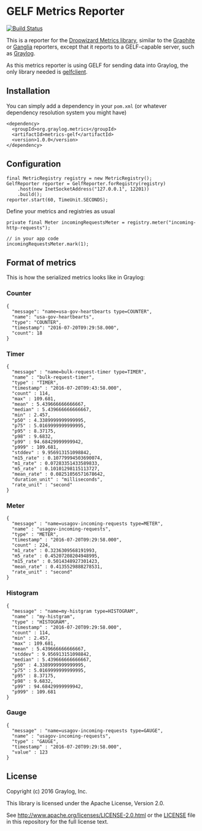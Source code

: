 # GELF Metrics Reporter

[![Build Status](https://travis-ci.org/Graylog2/metrics-gelf.svg?branch=master)](https://travis-ci.org/Graylog2/metrics-gelf)

This is a reporter for the [Dropwizard Metrics library](http://metrics.dropwizard.io/), similar to the [Graphite](http://metrics.dropwizard.io/3.1.0/manual/graphite/) or [Ganglia](http://metrics.dropwizard.io/3.1.0/manual/ganglia/) reporters, except that it reports to a GELF-capable server, such as [Graylog](https://www.graylog.org/).

As this metrics reporter is using GELF for sending data into Graylog, the only library needed is [gelfclient](https://github.com/Graylog2/gelfclient).


## Installation

You can simply add a dependency in your `pom.xml` (or whatever dependency resolution system you might have)

```
<dependency>
  <groupId>org.graylog.metrics</groupId>
  <artifactId>metrics-gelf</artifactId>
  <version>1.0.0</version>
</dependency>
```

## Configuration

```
final MetricRegistry registry = new MetricRegistry();
GelfReporter reporter = GelfReporter.forRegistry(registry)
    .host(new InetSocketAddress("127.0.0.1", 12201))
    .build();
reporter.start(60, TimeUnit.SECONDS);
```

Define your metrics and registries as usual

```
private final Meter incomingRequestsMeter = registry.meter("incoming-http-requests");

// in your app code
incomingRequestsMeter.mark(1);
```


## Format of metrics

This is how the serialized metrics looks like in Graylog:

### Counter

```
{
  "message": "name=usa-gov-heartbearts type=COUNTER",
  "name": "usa-gov-heartbearts",
  "type": "COUNTER",
  "timestamp": "2016-07-20T09:29:58.000",
  "count": 18
}
```

### Timer

```
{
  "message" : "name=bulk-request-timer type=TIMER",
  "name" : "bulk-request-timer",
  "type" : "TIMER",
  "timestamp" : "2016-07-20T09:43:58.000",
  "count" : 114,
  "max" : 109.681,
  "mean" : 5.439666666666667,
  "median" : 5.439666666666667,
  "min" : 2.457,
  "p50" : 4.3389999999999995,
  "p75" : 5.0169999999999995,
  "p95" : 8.37175,
  "p98" : 9.6832,
  "p99" : 94.68429999999942,
  "p999" : 109.681,
  "stddev" : 9.956913151098842,
  "m15_rate" : 0.10779994503690074,
  "m1_rate" : 0.07283351433589833,
  "m5_rate" : 0.10101298115113727,
  "mean_rate" : 0.08251056571678642,
  "duration_unit" : "milliseconds",
  "rate_unit" : "second"
}
```

### Meter

```
{
  "message" : "name=usagov-incoming-requests type=METER",
  "name" : "usagov-incoming-requests",
  "type" : "METER",
  "timestamp" : "2016-07-20T09:29:58.000",
  "count" : 224,
  "m1_rate" : 0.3236309568191993,
  "m5_rate" : 0.45207208204948995,
  "m15_rate" : 0.5014348927301423,
  "mean_rate" : 0.4135529888278531,
  "rate_unit" : "second"
}
```

### Histogram

```
{
  "message" : "name=my-histgram type=HISTOGRAM",
  "name" : "my-histgram",
  "type" : "HISTOGRAM",
  "timestamp" : "2016-07-20T09:29:58.000",
  "count" : 114,
  "min" : 2.457,
  "max" : 109.681,
  "mean" : 5.439666666666667,
  "stddev" : 9.956913151098842,
  "median" : 5.439666666666667,
  "p50" : 4.3389999999999995,
  "p75" : 5.0169999999999995,
  "p95" : 8.37175,
  "p98" : 9.6832,
  "p99" : 94.68429999999942,
  "p999" : 109.681
}
```

### Gauge

```
{
  "message" : "name=usagov-incoming-requests type=GAUGE",
  "name" : "usagov-incoming-requests",
  "type" : "GAUGE",
  "timestamp" : "2016-07-20T09:29:58.000",
  "value" : 123
}
```

## License

Copyright (c) 2016 Graylog, Inc.

This library is licensed under the Apache License, Version 2.0.

See http://www.apache.org/licenses/LICENSE-2.0.html or the [LICENSE](LICENSE) file in this repository for the full license text.
